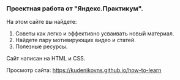 ### Проектная работа от "Яндекс.Практикум". 
На этом сайте вы найдете:
1.	Советы как легко и эффективно усваивать новый материал.
2.	Найдете пару мотивирующих видео и статей.
3.	Полезные ресурсы.

Сайт написан на HTML и CSS.

Просмотр сайта: https://kudenikovns.github.io/how-to-learn

